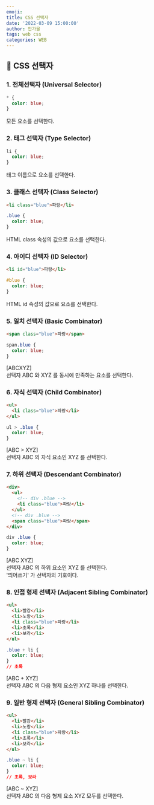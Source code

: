 ```yaml
---
emoji:
title: CSS 선택자
date: '2022-03-09 15:00:00'
author: 안가을
tags: web css
categories: WEB
---
```


## 💙 CSS 선택자

### 1. 전체선택자 (Universal Selector)

```css
* {
  color: blue;
}
```

모든 요소를 선택한다.

### 2. 태그 선택자 (Type Selector)

```css
li {
  color: blue;
}
```

태그 이름으로 요소를 선택한다.

### 3. 클래스 선택자 (Class Selector)

```html
<li class="blue">파랑</li>
```

```css
.blue {
  color: blue;
}
```

HTML class 속성의 값으로 요소를 선택한다.

### 4. 아이디 선택자 (ID Selector)

```html
<li id="blue">파랑</li>
```

```css
#blue {
  color: blue;
}
```

HTML id 속성의 값으로 요소를 선택한다.

### 5. 일치 선택자 (Basic Combinator)

```html
<span class="blue">파랑</span>
```

```css
span.blue {
  color: blue;
}
```

[ABCXYZ]<br />
선택자 ABC 와 XYZ 를 동시에 만족하는 요소를 선택한다.

### 6. 자식 선택자 (Child Combinator)

```html
<ul>
  <li class="blue">파랑</li>
</ul>
```

```css
ul > .blue {
  color: blue;
}
```

[ABC > XYZ]<br />
선택자 ABC 의 자식 요소인 XYZ 를 선택한다.

### 7. 하위 선택자 (Descendant Combinator)

```html
<div>
  <ul>
    <!-- div .blue -->
    <li class="blue">파랑</li>
  </ul>
  <!-- div .blue -->
  <span class="blue">파랑</span>
</div>
```

```css
div .blue {
  color: blue;
}
```

[ABC XYZ]<br />
선택자 ABC 의 하위 요소인 XYZ 를 선택한다.<br />
'띄어쓰기' 가 선택자의 기호이다.

### 8. 인접 형제 선택자 (Adjacent Sibling Combinator)

```html
<ul>
  <li>빨강</li>
  <li>노랑</li>
  <li class="blue">파랑</li>
  <li>초록</li>
  <li>보라</li>
</ul>
```

```css
.blue + li {
  color: blue;
}
// 초록
```

[ABC + XYZ]<br />
선택자 ABC 의 다음 형제 요소인 XYZ 하나를 선택한다.

### 9. 일반 형제 선택자 (General Sibling Combinator)

```html
<ul>
  <li>빨강</li>
  <li>노랑</li>
  <li class="blue">파랑</li>
  <li>초록</li>
  <li>보라</li>
</ul>
```

```css
.blue ~ li {
  color: blue;
}
// 초록, 보라
```

[ABC ~ XYZ]<br />
선택자 ABC 의 다음 형제 요소 XYZ 모두를 선택한다.

```toc

```
